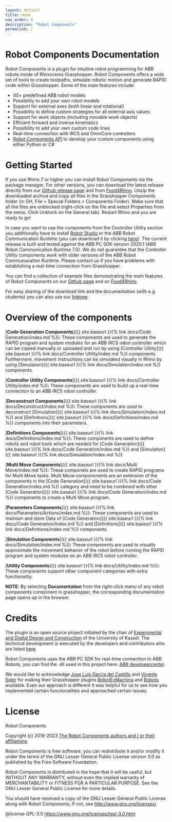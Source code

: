 ```yaml
---
layout: default
title: Home
nav_order: 0
description: "Robot Components"
permalink: /
---
```


# **Robot Components Documentation**

Robot Components is a plugin for intuitive robot programming for ABB robots inside of Rhinoceros Grasshopper. Robot Components offers a wide set of tools to create toolpaths, simulate robotic motion and generate RAPID code within Grasshopper. Some of the main features include:

- 40+ predefined ABB robot models
- Possibility to add your own robot models
- Support for external axes (both linear and rotational)
- Possibility to define custom strategies for all external axis values
- Support for work objects (including movable work objects)
- Efficient forward and inverse kinematics
- Possibility to add your own custom code lines
- Real-time connection with IRC5 and OmniCore controllers
- [Robot Components API](https://robotcomponents.github.io/RobotComponents-API-Documentation/index.html) to develop your custom components using either Python or C#

# **Getting Started**

If you use Rhino 7 or higher you can install Robot Components via the package manager. For other versions, you can download the latest release directly from our [Github release page](https://github.com/RobotComponents/RobotComponents/releases) and from [Food4Rhino](https://www.food4rhino.com/app/robot-components). Unzip the downloaded archive and copy all files in the Grasshopper Components folder (in GH, File > Special Folders > Components Folder). Make sure that all the files are unblocked (right-click on the file and select Properties from the menu. Click Unblock on the General tab). Restart Rhino and you are ready to go! 

In case you want to use the components from the Controller Utility section you additionally have to install [Robot Studio](https://new.abb.com/products/robotics/robotstudio) or the ABB Robot Communication Runtime (you can download it by clicking [here](https://github.com/RobotComponents/RobotComponents/raw/master/Utility/ABB%20Robot%20Communication%20Runtime%207.0.zip)). The current release is built and tested against the ABB PC SDK version 2020.1 (ABB Robot Communication Runtime 7.0). We do not guarantee that the Controller Utility components work with older versions of the ABB Robot Communucation Runtime. Please contact us if you have problems with establishing a real-time connection from Grasshopper.

You can find a collection of example files demonstrating the main features of Robot Components on our [Github page](https://github.com/RobotComponents/RobotComponents) and on [Food4Rhino](https://www.food4rhino.com/app/robot-components).

For easy sharing of the download link and the documentation (with e.g. students) you can also use our [linktree](https://linktr.ee/RobotComponents).

# **Overview of the components**

[**Code Generation Components**]({{ site.baseurl }}{% link docs/Code Generation/index.md %})**:** These components are used to generate the RAPID program and system modules for an ABB IRC5 robot controller which can be copied manually or uploaded and run by using [Controller Utility]({{ site.baseurl }}{% link docs/Controller Utility/index.md %}) components. Furthermore, movement instructions can be simulated visually in Rhino by using [Simulation]({{ site.baseurl }}{% link docs/Simulation/index.md %}) components.

[**Controller Utility Components**]({{ site.baseurl }}{% link docs/Controller Utility/index.md %})**:** These components are used to build up a real-time connection to an ABB IRC5 robot controller.

[**Deconstruct Components**]({{ site.baseurl }}{% link docs/Deconstruct/index.md %})**:** These components are used to deconstruct [Simulation]({{ site.baseurl }}{% link docs/Simulation/index.md %}) and [Definitions]({{ site.baseurl }}{% link docs/Definitions/index.md %}) components into their parameters.

[**Definitions Components**]({{ site.baseurl }}{% link docs/Definitions/index.md %})**:** These components are used to define robots and robot tools which are needed for [Code Generation]({{ site.baseurl }}{% link docs/Code Generation/index.md %}) and [Simulation]({{ site.baseurl }}{% link docs/Simulation/index.md %}).

[**Multi Move Components**]({{ site.baseurl }}{% link docs/Multi Move/index.md %})**:** These componets are used to create RAPID programs for Multi Move tasks. Multi Move compononents are an extension of the components in the [Code Generation]({{ site.baseurl }}{% link docs/Code Generation/index.md %}) category and need to be combined with other [Code Generation]({{ site.baseurl }}{% link docs/Code Generation/index.md %}) components to create a Multi Move program.

[**Parameters Components**]({{ site.baseurl }}{% link docs/Parameters/Actions/index.md %})**:** These components are used to maintain and store Data of [Code Generation]({{ site.baseurl }}{% link docs/Code Generation/index.md %}) and [Definitions]({{ site.baseurl }}{% link docs/Definitions/index.md %}) components.

[**Simulation Components**]({{ site.baseurl }}{% link docs/Simulation/index.md %})**:** These components are used to visually approximate the movement behavior of the robot before running the RAPID program and system modules on an ABB IRC5 robot controller.

[**Utility Components**]({{ site.baseurl }}{% link docs/Utility/index.md %})**:** These components support other component categories with extra functionality.

**NOTE:** By selecting **Documentation** from the right-click menu of any robot components component in grasshopper, the corresponding documentation page opens up in the browser.

# **Credits**

The plugin is an open source project initiated by the chair of [Experimental and Digital Design and Construction](https://www.uni-kassel.de/fb06/institute/architektur/fachgebiete/experimentelles-und-digitales-entwerfen-und-konstruieren/home) of the University of Kassel. The technical development is executed by the developers and contributors who are listed [here](https://github.com/RobotComponents/RobotComponents/blob/master/AUTHORS.md).

Robot Components uses the ABB PC SDK for real-time connection to ABB Robots, you can find the .dll used in this project here: [ABB developercenter](http://developercenter.robotstudio.com/landing). 

We would like to acknowledge [Jose Luis Garcia del Castillo](https://github.com/garciadelcastillo) and [Vicente Soler](https://github.com/visose) for making their Grasshopper plugins [RobotExMachina](https://github.com/RobotExMachina) and [Robots](https://github.com/visose/Robots) available. Even our approach is different it was helpful for us to see how you implemented certain functionalities and approached certain issues. 

# **License**

Robot Components

Copyright (c) 2018-2023 [The Robot Components authors and / or their affiliations](https://github.com/RobotComponents/RobotComponents/blob/master/AUTHORS.md)

Robot Components is free software; you can redistribute it and/or modify it under the terms of the GNU Lesser General Public License version 3.0 as published by the Free Software Foundation. 

Robot Components is distributed in the hope that it will be useful, but WITHOUT ANY WARRANTY; without even the implied warranty of MERCHANTABILITY or FITNESS FOR A PARTICULAR PURPOSE. See the GNU Lesser General Public License for more details.

You should have received a copy of the GNU Lesser General Public License along with Robot Components; If not, see <http://www.gnu.org/licenses/>.

@license GPL-3.0 <https://www.gnu.org/licenses/lgpl-3.0.html>

